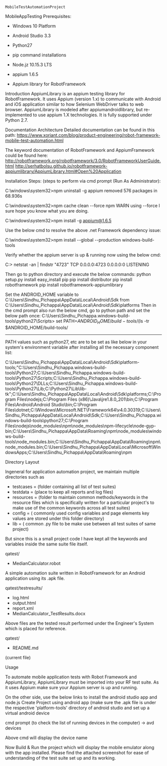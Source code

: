                                                  MobileTestAutomationProject

MobileAppTesting Prerequisites:

- Windows 10 Platform 

- Android Studio 3.3

- Python27

- pip command installations

- Node.jz 10.15.3 LTS

- appium 1.6.5

- Appium library for RobotFramework

Introduction
AppiumLibrary is an appium testing library for RobotFramework.
It uses Appium (version 1.x) to communicate with Android and iOS application similar to how Selenium WebDriver talks to web browser.
AppiumLibrary is modeled after appiumandroidlibrary, but re-implemented to use appium 1.X technologies.
It is fully supported under Python 2.7.

Documentation
Architecture Detailed documentation can be found in this path:
https://www.xoriant.com/blog/product-engineering/robot-framework-mobile-test-automation.html

The keyword documentation of RobotFramework and AppiumFramework could be found here:
http://robotframework.org/robotframework/3.0/RobotFrameworkUserGuide.html
http://serhatbolsu.github.io/robotframework-appiumlibrary/AppiumLibrary.html#Open%20Application

Installation Steps: (steps to perform via cmd prompt (Run As Administrator):

C:\windows\system32>npm uninstall -g appium
removed 576 packages in 68.936s

C:\windows\system32>npm cache clean --force
npm WARN using --force I sure hope you know what you are doing.

C:\windows\system32>npm install -g appium@1.6.5

Use the below cmd to resolve the above .net Framework dependency issue:

C:\windows\system32>npm install --global --production windows-build-tools

Verify whether the appium server is up & running now using the below cmd:

C:\> netstat -an | findstr "4723"
  TCP    0.0.0.0:4723           0.0.0.0:0              LISTENING

Then go to python directory and execute the below commands:
python setup.py install
easy_install pip
pip install distributor
pip install robotframework
pip install robotframework-appiumlibrary

Set the ANDROID_HOME variable to C:\Users\Sindhu_Pichappa\AppData\Local\Android\Sdk from C:\Users\Sindhu_Pichappa\AppData\Local\Android\Sdk\platforms
Then in the cmd prompt also run the below cmd, go to python path and set the below path once:
C:\Users\Sindhu_Pichappa\.windows-build-tools\python27\Scripts> set PATH=$ANDROID_HOME/build-tools/$(ls -tr $ANDROID_HOME/build-tools/

----
PATH values such as python27, etc are to be set as like below in your system's environment variable after installing all the necessary component list:

C:\Users\Sindhu_Pichappa\AppData\Local\Android\Sdk\platform-tools;"C:\Users\Sindhu_Pichappa\.windows-build-tools\Python27;C:\Users\Sindhu_Pichappa\.windows-build-tools\Python27\Scripts;C:\Users\Sindhu_Pichappa\.windows-build-tools\Python27\DLLs;C:\Users\Sindhu_Pichappa\.windows-build-tools\Python27\Lib;C:\Python27\Lib\lib-tk";C:\Users\Sindhu_Pichappa\AppData\Local\Android\Sdk\platforms;C:\Program Files\nodejs\;C:\Program Files (x86)\Java\jre1.8.0_201\bin;C:\Program Files\Android\Android Studio\bin;C:\Program Files\dotnet\;C:\Windows\Microsoft.NET\Framework64\v4.0.30319;C:\Users\Sindhu_Pichappa\AppData\Local\Android\Sdk;C:\Users\Sindhu_Pichappa\.windows-build-tools\python27;C:\Program Files\nodejs\node_modules\npm\node_modules\npm-lifecycle\node-gyp-bin;C:\Users\Sindhu_Pichappa\AppData\Roaming\npm\node_modules\windows-build-tools\node_modules\.bin;C:\Users\Sindhu_Pichappa\AppData\Roaming\npm\node_modules\.bin;C:\Users\Sindhu_Pichappa\AppData\Local\Microsoft\WindowsApps;C:\Users\Sindhu_Pichappa\AppData\Roaming\npm

Directory Layout 

Ingeneral for application automation project, we maintain multiple directories such as
  - testcases = (folder containing all list of test suites)
  - testdata = (place to keep all reports and log files)
  - resources = (folder to maintain common methods/keywords in the resource files which is specifically written for a particular project's to make use of the common keywords across all test suites)
  - config = ( commonly used config variables and page elements key values are stored under this folder directory)
  - lib = ( common .py file to be make use between all test suites of same project)

But since this is a small project code I have kept all the keywords and variables inside the same suite file itself.

qatest/

  - MedianCalculator.robot
  
  A simple automation suite written in RobotFramework for an Android application using its .apk file.
  
qatest/testresults/
  
  - log.html
  - output.html
  - report.xml
  - MedianCalculator_TestResults.docx
  
  Above files are the tested result performed under the Engineer's System which is placed for reference.

qatest/

  - README.md
  
  (current file)

Usage

To automate mobile application tests with Robot Framework and AppiumLibrary, AppiumLibrary must be imported into your RF test suite.
As it uses Appium make sure your Appium server is up and running.

On the other side, use the below links to install the android studio app and node.js
Create Project using android app (make sure the .apk file is under the respective 'platform-tools' directory of android studio and set up a virtual android device

cmd prompt (to check the list of running devices in the computer) -> avd devices

Above cmd will display the device name

Now Build & Run the project which will display the mobile emulator along with the app installed.
Please find the attached screenshot for ease of understanding of the test suite set up and its working.

